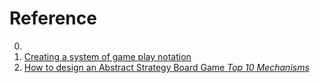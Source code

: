 # Reference

0. []()
0. [Creating a system of game play notation](https://lostgarden.home.blog/2006/01/16/creating-a-system-of-game-play-notation/)
0. [How to design an Abstract Strategy Board Game *Top 10 Mechanisms*](https://www.youtube.com/watch?v=fBWDfXE9xsU)

